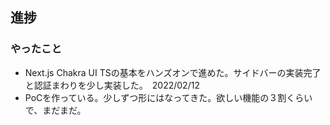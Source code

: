 ## 進捗


### やったこと
- Next.js Chakra UI TSの基本をハンズオンで進めた。サイドバーの実装完了と認証まわりを少し実装した。　2022/02/12
- PoCを作っている。少しずつ形にはなってきた。欲しい機能の３割くらいで、まだまだ。

